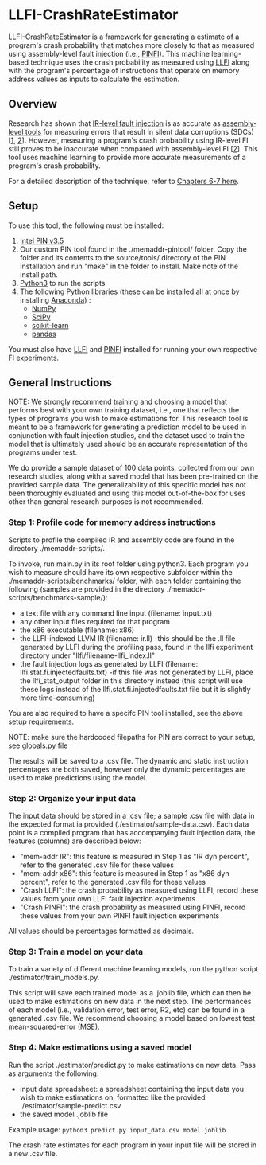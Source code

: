 # LLFI-CrashRateEstimator

LLFI-CrashRateEstimator is a framework for generating a estimate of a program's crash probability that matches more closely to that as measured using assembly-level fault injection (i.e., [PINFI](https://github.com/DependableSystemsLab/PINFI)). This machine learning-based technique uses the crash probability as measured using [LLFI](https://github.com/DependableSystemsLab/LLFI) along with the program's percentage of instructions that operate on memory address values as inputs to calculate the estimation.

## Overview

Research has shown that [IR-level fault injection](https://github.com/DependableSystemsLab/LLFI) is as accurate as [assembly-level tools](https://github.com/DependableSystemsLab/PINFI) for measuring errors that result in silent data corruptions (SDCs) \[[1](https://doi.org/10.1109/DSN.2014.2), [2](http://blogs.ubc.ca/karthik/files/2019/08/issre19-paper.pdf)\]. However, measuring a program's crash probability using IR-level FI still proves to be inaccurate when compared with assembly-level FI \[[2](http://blogs.ubc.ca/karthik/files/2019/08/issre19-paper.pdf)\]. This tool uses machine learning to provide more accurate measurements of a program's crash probability.

For a detailed description of the technique, refer to [Chapters 6-7 here](http://hdl.handle.net/2429/71948).

## Setup

To use this tool, the following must be installed:

1. [Intel PIN v3.5](https://github.com/DependableSystemsLab/ISSRE19/tree/master/Tools/PIN-v3.5)
2. Our custom PIN tool found in the ./memaddr-pintool/ folder. Copy the folder and its contents to the source/tools/ directory of the PIN installation and run "make" in the folder to install. Make note of the install path.
3. [Python3](https://www.python.org/download/releases/3.0/) to run the scripts
4. The following Python libraries (these can be installed all at once by installing [Anaconda](https://docs.continuum.io/anaconda/)) :
    - [NumPy](https://numpy.org/)
    - [SciPy](https://scipy.org/install.html)
    - [scikit-learn](https://scikit-learn.org/stable/install.html)
    - [pandas](https://pandas.pydata.org/pandas-docs/stable/install.html)

You must also have [LLFI](https://github.com/DependableSystemsLab/LLFI) and [PINFI](https://github.com/DependableSystemsLab/PINFI) installed for running your own respective FI experiments.
    
## General Instructions

NOTE: We strongly recommend training and choosing a model that performs best with your own training dataset, i.e., one that reflects the types of programs you wish to make estimations for. This research tool is meant to be a framework for generating a prediction model to be used in conjunction with fault injection studies, and the dataset used to train the model that is ultimately used should be an accurate representation of the programs under test.

We do provide a sample dataset of 100 data points, collected from our own research studies, along with a saved model that has been pre-trained on the provided sample data. The generalizability of this specific model has not been thoroughly evaluated and using this model out-of-the-box for uses other than general research purposes is not recommended.

### Step 1: Profile code for memory address instructions

Scripts to profile the compiled IR and assembly code are found in the directory ./memaddr-scripts/.

To invoke, run main.py in its root folder using python3. Each 
program you wish to measure should have its own respective subfolder 
within the ./memaddr-scripts/benchmarks/ folder, with each folder containing the following (samples are provided in the directory ./memaddr-scripts/benchmarks-sample/):

 - a text file with any command line input (filename: input.txt)
 - any other input files required for that program
 - the x86 executable (filename: x86) 
 - the LLFI-indexed LLVM IR (filename: ir.ll)
       -this should be the .ll file generated by LLFI during the profiling pass, found in the llfi experiment directory under "llfi/filename-llfi_index.ll"
 - the fault injection logs as generated by LLFI 
   (filename: llfi.stat.fi.injectedfaults.txt)
       -if this file was not generated by LLFI, place the llfi\_stat\_output folder in this directory instead (this script will use these logs instead of the llfi.stat.fi.injectedfaults.txt file but it is slightly more time-consuming)

You are also required to have a specifc PIN tool installed, see the above setup requirements.

NOTE: make sure the hardcoded filepaths for PIN are correct to your setup, see globals.py file

The results will be saved to a .csv file. The dynamic and static instruction percentages are both saved, however only the dynamic percentages are used to make predictions using the model.

### Step 2: Organize your input data

The input data should be stored in a .csv file; a sample .csv file with data in the expected format ia provided (./estimator/sample-data.csv). Each data point is a compiled program that has accompanying fault injection data, the features (columns) are described below:

- "mem-addr IR": this feature is measured in Step 1 as "IR dyn percent", refer to the generated .csv file for these values
- "mem-addr x86": this feature is measured in Step 1 as "x86 dyn percent", refer to the generated .csv file for these values
- "Crash LLFI": the crash probability as measured using LLFI, record these values from your own LLFI fault injection experiments 
- "Crash PINFI": the crash probability as measured using PINFI, record these values from your own PINFI fault injection experiments 

All values should be percentages formatted as decimals.

### Step 3: Train a model on your data

To train a variety of different machine learning models, run the python script ./estimator/train_models.py. 

This script will save each trained model as a .joblib file, which can then be used to make estimations on new data in the next step. The performances of each model (i.e., validation error, test error, R2, etc) can be found in a generated .csv file. We recommend choosing a model based on lowest test mean-squared-error (MSE). 

### Step 4: Make estimations using a saved model

Run the script ./estimator/predict.py to make estimations on new data. Pass as arguments the following:

- input data spreadsheet: a spreadsheet containing the input data you wish to make estimations on, formatted like the provided ./estimator/sample-predict.csv
- the saved model .joblib file

Example usage: `python3 predict.py input_data.csv model.joblib`

The crash rate estimates for each program in your input file will be stored in a new .csv file.
